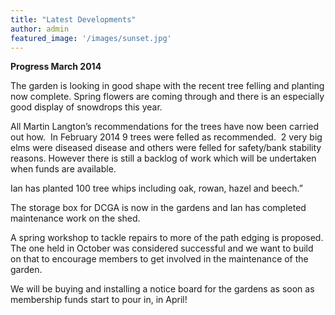 ```yaml
---
title: "Latest Developments"
author: admin
featured_image: '/images/sunset.jpg'
---
```

**Progress March 2014**

The garden is looking in good shape with the recent tree felling and planting now complete. Spring flowers are coming through and there is an especially good display of snowdrops this year.

All Martin Langton’s recommendations for the trees have now been carried out how.  In February 2014 9 trees were felled as recommended.  2 very big elms were diseased disease and others were felled for safety/bank stability reasons. However there is still a backlog of work which will be undertaken when funds are available.

Ian has planted 100 tree whips including oak, rowan, hazel and beech.&#8221;

The storage box for DCGA is now in the gardens and Ian has completed maintenance work on the shed.

A spring workshop to tackle repairs to more of the path edging is proposed. The one held in October was considered successful and we want to build on that to encourage members to get involved in the maintenance of the garden.

We will be buying and installing a notice board for the gardens as soon as membership funds start to pour in, in April!

&nbsp;